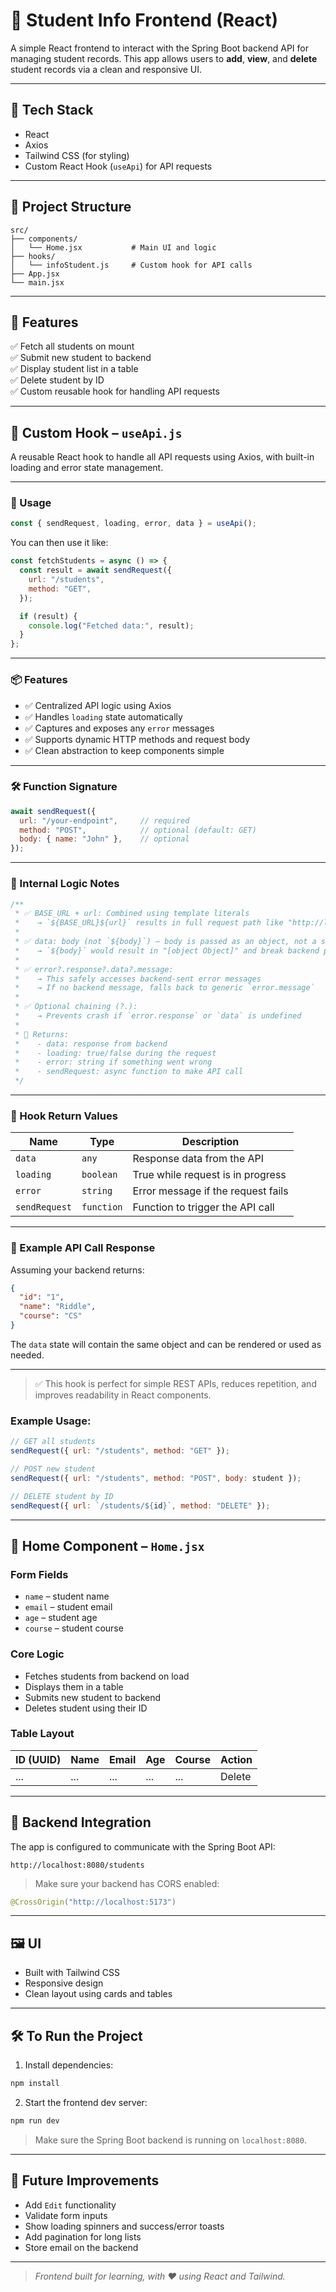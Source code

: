 # 🎯 Student Info Frontend (React)

A simple React frontend to interact with the Spring Boot backend API for managing student records. This app allows users to **add**, **view**, and **delete** student records via a clean and responsive UI.

---

## 🚀 Tech Stack

- React
- Axios
- Tailwind CSS (for styling)
- Custom React Hook (`useApi`) for API requests

---

## 🧱 Project Structure

```
src/
├── components/
│   └── Home.jsx           # Main UI and logic
├── hooks/
│   └── infoStudent.js     # Custom hook for API calls
├── App.jsx
└── main.jsx
```

---

## 🧠 Features

✅ Fetch all students on mount  
✅ Submit new student to backend  
✅ Display student list in a table  
✅ Delete student by ID  
✅ Custom reusable hook for handling API requests

---

## 🧰 Custom Hook – `useApi.js`

A reusable React hook to handle all API requests using Axios, with built-in loading and error state management.

---

### 🔗 Usage

```js
const { sendRequest, loading, error, data } = useApi();
```

You can then use it like:

```js
const fetchStudents = async () => {
  const result = await sendRequest({
    url: "/students",
    method: "GET",
  });

  if (result) {
    console.log("Fetched data:", result);
  }
};
```

---

### 📦 Features

- ✅ Centralized API logic using Axios  
- ✅ Handles `loading` state automatically  
- ✅ Captures and exposes any `error` messages  
- ✅ Supports dynamic HTTP methods and request body  
- ✅ Clean abstraction to keep components simple  

---

### 🛠️ Function Signature

```js
await sendRequest({
  url: "/your-endpoint",     // required
  method: "POST",            // optional (default: GET)
  body: { name: "John" },    // optional
});
```

---

### 🧠 Internal Logic Notes

```js
/**
 * ✅ BASE_URL + url: Combined using template literals
 *    → `${BASE_URL}${url}` results in full request path like "http://localhost:8080/students"
 * 
 * ✅ data: body (not `${body}`) — body is passed as an object, not a string
 *    → `${body}` would result in "[object Object]" and break backend parsing
 * 
 * ✅ error?.response?.data?.message:
 *    → This safely accesses backend-sent error messages
 *    → If no backend message, falls back to generic `error.message`
 * 
 * ✅ Optional chaining (?.):
 *    → Prevents crash if `error.response` or `data` is undefined
 * 
 * 🔁 Returns:
 *    - data: response from backend
 *    - loading: true/false during the request
 *    - error: string if something went wrong
 *    - sendRequest: async function to make API call
 */
```

---

### 🔄 Hook Return Values

| Name          | Type      | Description                                  |
|---------------|-----------|----------------------------------------------|
| `data`        | `any`     | Response data from the API                   |
| `loading`     | `boolean` | True while request is in progress            |
| `error`       | `string`  | Error message if the request fails           |
| `sendRequest` | `function`| Function to trigger the API call             |

---

### 📁 Example API Call Response

Assuming your backend returns:

```json
{
  "id": "1",
  "name": "Riddle",
  "course": "CS"
}
```

The `data` state will contain the same object and can be rendered or used as needed.

---

> ✅ This hook is perfect for simple REST APIs, reduces repetition, and improves readability in React components.

### Example Usage:

```js
// GET all students
sendRequest({ url: "/students", method: "GET" });

// POST new student
sendRequest({ url: "/students", method: "POST", body: student });

// DELETE student by ID
sendRequest({ url: `/students/${id}`, method: "DELETE" });
```

---

## 📄 Home Component – `Home.jsx`

### Form Fields

- `name` – student name  
- `email` – student email  
- `age` – student age  
- `course` – student course  

### Core Logic

- Fetches students from backend on load
- Displays them in a table
- Submits new student to backend
- Deletes student using their ID

### Table Layout

| ID (UUID) | Name | Email | Age | Course | Action |
|-----------|------|-------|-----|--------|--------|
| ...       | ...  | ...   | ... | ...    | Delete |

---

## 🔗 Backend Integration

The app is configured to communicate with the Spring Boot API:

```
http://localhost:8080/students
```

> Make sure your backend has CORS enabled:
```java
@CrossOrigin("http://localhost:5173")
```

---

## 🖼 UI

- Built with Tailwind CSS  
- Responsive design  
- Clean layout using cards and tables

---

## 🛠 To Run the Project

1. Install dependencies:

```bash
npm install
```

2. Start the frontend dev server:

```bash
npm run dev
```

> Make sure the Spring Boot backend is running on `localhost:8080`.

---

## 📌 Future Improvements

- Add `Edit` functionality  
- Validate form inputs  
- Show loading spinners and success/error toasts  
- Add pagination for long lists  
- Store email on the backend

---

> _Frontend built for learning, with ❤️ using React and Tailwind._
